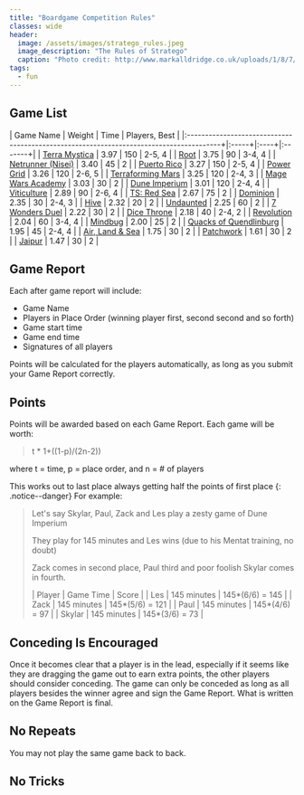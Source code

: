 ```yaml
---
title: "Boardgame Competition Rules"
classes: wide
header:
  image: /assets/images/stratego_rules.jpeg
  image_description: "The Rules of Stratego"
  caption: "Photo credit: http://www.markalldridge.co.uk/uploads/1/8/7/0/18706268/6264212_orig.jpg"
tags: 
  - fun
---
```


## Game List

| Game Name                                                                               | Weight | Time | Players, Best |
|:---------------------------------------------------------------------------------------+|:-----+|:----+|:-------+|
| [Terra Mystica](https://boardgamegeek.com/boardgame/120677/terra-mystica)               | 3.97   | 150  | 2-5, 4  |
| [Root](https://boardgamegeek.com/boardgame/237182/root)                                 | 3.75   | 90   | 3-4, 4  |
| [Netrunner (Nisei)](https://boardgamegeek.com/boardgame/124742/android-netrunner)       | 3.40   | 45   | 2       |
| [Puerto Rico](https://boardgamegeek.com/boardgame/3076/puerto-rico)                     | 3.27   | 150  | 2-5, 4  |
| [Power Grid](https://boardgamegeek.com/boardgame/2651/power-grid)                       | 3.26   | 120  | 2-6, 5  |
| [Terraforming Mars](https://boardgamegeek.com/boardgame/167791/terraforming-mars)       | 3.25   | 120  | 2-4, 3  |
| [Mage Wars Academy](https://boardgamegeek.com/boardgame/172503/mage-wars-academy)       | 3.03   | 30   | 2       |
| [Dune Imperium](https://boardgamegeek.com/boardgame/316554/dune-imperium)               | 3.01   | 120  | 2-4, 4  |
| [Viticulture](https://boardgamegeek.com/boardgame/183394/viticulture-essential-edition) | 2.89   | 90   | 2-6, 4  |
| [TS: Red Sea](https://boardgamegeek.com/boardgame/300192/twilight-struggle-red-sea-conflict-horn-africa) | 2.67 | 75 | 2 |
| [Dominion](https://boardgamegeek.com/boardgame/36218/dominion)                          | 2.35   | 30   | 2-4, 3  |
| [Hive](https://boardgamegeek.com/boardgame/2655/hive)                                   | 2.32   | 20   | 2       |
| [Undaunted](https://boardgamegeek.com/boardgame/268864/undaunted-normandy)              | 2.25   | 60   | 2       |
| [7 Wonders Duel](https://boardgamegeek.com/boardgame/173346/7-wonders-duel)             | 2.22   | 30   | 2       |
| [Dice Throne](https://boardgamegeek.com/boardgame/268201/dice-throne)                   | 2.18   | 40   | 2-4, 2  |
| [Revolution](https://boardgamegeek.com/boardgame/34887/revolution)                      | 2.04   | 60   | 3-4, 4  |
| [Mindbug](https://boardgamegeek.com/boardgame/345584/mindbug)                           | 2.00   | 25   | 2       |
| [Quacks of Quendlinburg](https://boardgamegeek.com/boardgame/244521/quacks-quedlinburg) | 1.95   | 45   | 2-4, 4  |
| [Air, Land & Sea](https://boardgamegeek.com/boardgame/247367/air-land-sea)              | 1.75   | 30   | 2       |
| [Patchwork](https://boardgamegeek.com/boardgame/163412/patchwork)                       | 1.61   | 30   | 2       |
| [Jaipur](https://boardgamegeek.com/boardgame/54043/jaipur)                              | 1.47   | 30   | 2       |

## Game Report
Each after game report will include:
- Game Name
- Players in Place Order (winning player first, second second and so forth)
- Game start time
- Game end time
- Signatures of all players

Points will be calculated for the players automatically, as long as you submit your Game Report correctly.

## Points
Points will be awarded based on each Game Report. Each game will be worth:

> t * 1+((1-p)/(2n-2)) 

where t = time, p = place order, and n = # of players

This works out to last place always getting half the points of first place
{: .notice--danger}
For example:
> Let's say Skylar, Paul, Zack and Les play a zesty game of Dune Imperium
>
> They play for 145 minutes and Les wins (due to his Mentat training, no doubt)
>
> Zack comes in second place, Paul third and poor foolish Skylar comes in fourth.
>
> | Player | Game Time   | Score           |
> | Les    | 145 minutes | 145*(6/6) = 145 |
> | Zack   | 145 minutes | 145*(5/6) = 121 |
> | Paul   | 145 minutes | 145*(4/6) = 97  |
> | Skylar | 145 minutes | 145*(3/6) = 73  |


## Conceding Is Encouraged
Once it becomes clear that a player is in the lead, especially if it seems like they are dragging the game out to earn extra points, the other players should consider conceding.
The game can only be conceded as long as all players besides the winner agree and sign the Game Report. What is written on the Game Report is final.

## No Repeats
You may not play the same game back to back.

## No Tricks
